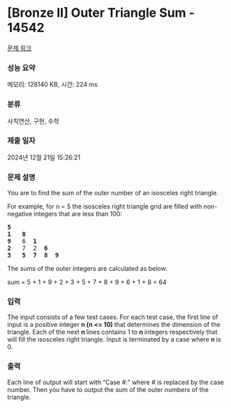 # [Bronze II] Outer Triangle Sum - 14542 

[문제 링크](https://www.acmicpc.net/problem/14542) 

### 성능 요약

메모리: 128140 KB, 시간: 224 ms

### 분류

사칙연산, 구현, 수학

### 제출 일자

2024년 12월 21일 15:26:21

### 문제 설명

<p style="user-select: auto !important;">You are to find the sum of the outer number of an isosceles right triangle.</p>

<p style="user-select: auto !important;">For example, for n = 5 the isosceles right triangle grid are filled with non-negative integers that are less than 100:</p>

<pre style="user-select: auto !important;"><strong style="user-select: auto !important;">5   </strong>
<strong style="user-select: auto !important;">1</strong>   <strong style="user-select: auto !important;">8</strong> 
<strong style="user-select: auto !important;">9</strong>   6  <strong style="user-select: auto !important;">1</strong> 
<strong style="user-select: auto !important;">2</strong>   7  2  <strong style="user-select: auto !important;">6</strong> 
<strong style="user-select: auto !important;">3   5  7  8  9</strong></pre>

<p style="user-select: auto !important;">The sums of the outer integers are calculated as below:</p>

<p style="user-select: auto !important;">sum = 5 + 1 + 9 + 2 + 3 + 5 + 7 + 8 + 9 + 6 + 1 + 8 = 64</p>

### 입력 

 <p style="user-select: auto !important;">The input consists of a few test cases. For each test case, the first line of input is a positive integer <strong style="user-select: auto !important;">n (n <= 10) </strong>that determines the dimension of the triangle. Each of the next <strong style="user-select: auto !important;">n </strong>lines contains 1 to <strong style="user-select: auto !important;">n </strong>integers respectively that will fill the isosceles right triangle. Input is terminated by a case where <strong style="user-select: auto !important;">n </strong>is 0.</p>

### 출력 

 <p style="user-select: auto !important;">Each line of output will start with “Case #:” where # is replaced by the case number. Then you have to output the sum of the outer numbers of the triangle.</p>

